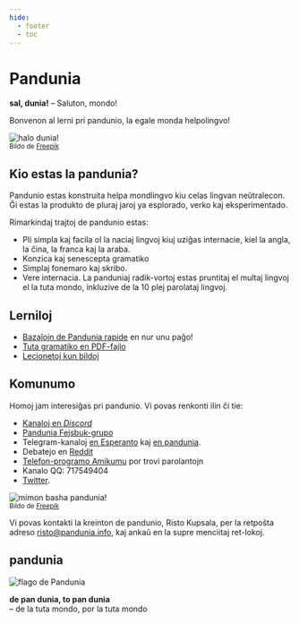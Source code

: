 ```yaml
---
hide:
  - footer
  - toc
---
```


# Pandunia

**sal, dunia!**
– Saluton, mondo!

Bonvenon al lerni pri pandunio, la egale monda helpolingvo!

![](http://www.pandunia.info/grafe/halo_dunia.png "halo dunia!")  
<small>Bildo de [Freepik](http://www.freepik.com)</small>

## Kio estas la pandunia?

Pandunio estas konstruita helpa mondlingvo kiu celas lingvan neŭtralecon. Ĝi
estas la produkto de pluraj jaroj ya esplorado, verko kaj eksperimentado.

Rimarkindaj trajtoj de pandunio estas:

- Pli simpla kaj facila ol la naciaj lingvoj kiuj uziĝas internacie, kiel la
  angla, la ĉina, la franca kaj la araba.
- Konzica kaj senescepta gramatiko
- Simplaj fonemaro kaj skribo.
- Vere internacia. La panduniaj radik-vortoj estas pruntitaj el multaj lingvoj
  el la tuta mondo, inkluzive de la 10 plej parolataj lingvoj.

## Lerniloj

- [Bazaĵojn de Pandunia rapide](003_baze.md) en nur unu paĝo!
- [Tuta gramatiko en PDF-fajlo](pan.pdf)
- [Lecionetoj kun bildoj](http://www.pandunia.info/pandunia/mini_xula.html)

## Komunumo

Homoj jam interesiĝas pri pandunio. Vi povas renkonti ilin ĉi tie:

- [Kanaloj en *Discord*](https://discord.gg/jf5GHcHXKk)
- [Pandunia Fejsbuk-grupo](http://www.facebook.com/groups/pandunia)
- Telegram-kanaloj [en Esperanto](https://pandunia.telegramo.org/) kaj
  [en pandunia](https://t.me/joinchat/AAAAAENlKqzlMtGkrmf5rg).
- Debatejo en [Reddit](https://www.reddit.com/r/pandunia/)
- [Telefon-programo Amikumu](https://amikumu.com/) por trovi parolantojn
- Kanalo QQ: 717549404
- [Twitter](https://twitter.com/pandunia_).

![](http://www.pandunia.info/grafe/mome_loga_pandunia.png "mimon basha pandunia!")  
<small>Bildo de [Freepik](http://www.freepik.com)</small>

Vi povas kontakti la kreinton de pandunio, Risto Kupsala, per la retpoŝta
adreso [risto@pandunia.info](mailto:risto@pandunia.info), kaj ankaŭ en la supre
menciitaj ret-lokoj.

## pandunia

![](http://www.pandunia.info/grafe/bandir.png "flago de Pandunia")

**de pan dunia, to pan dunia**  
– de la tuta mondo, por la tuta mondo
